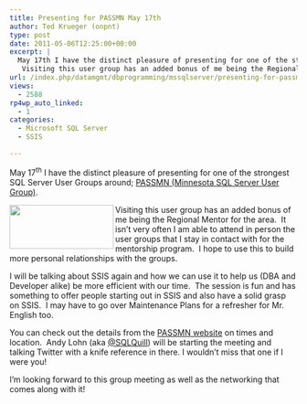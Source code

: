 ```yaml
---
title: Presenting for PASSMN May 17th
author: Ted Krueger (onpnt)
type: post
date: 2011-05-06T12:25:00+00:00
excerpt: |
  May 17th I have the distinct pleasure of presenting for one of the strongest SQL Server User Groups around; PASSMN (Minnesota SQL Server User Group).  
   Visiting this user group has an added bonus of me being the Regional Mentor for the area.  It isn’t&hellip;
url: /index.php/datamgmt/dbprogramming/mssqlserver/presenting-for-passmn-1/
views:
  - 2588
rp4wp_auto_linked:
  - 1
categories:
  - Microsoft SQL Server
  - SSIS

---
```

May 17<sup>th</sup> I have the distinct pleasure of presenting for one of the strongest SQL Server User Groups around; [PASSMN (Minnesota SQL Server User Group)][1]. 

<div class="image_block">
  <a href="/wp-content/uploads/blogs/DataMgmt/-54.png?mtime=1304691862"><img alt="" src="/wp-content/uploads/blogs/DataMgmt/-54.png?mtime=1304691862" width="182" height="77" align="left" /></a>
</div>

Visiting this user group has an added bonus of me being the Regional Mentor for the area.  It isn’t very often I am able to attend in person the user groups that I stay in contact with for the mentorship program.  I hope to use this to build more personal relationships with the groups.    

I will be talking about SSIS again and how we can use it to help us (DBA and Developer alike) be more efficient with our time.  The session is fun and has something to offer people starting out in SSIS and also have a solid grasp on SSIS.  I may have to go over Maintenance Plans for a refresher for Mr. English too. 

You can check out the details from the [PASSMN website][1] on times and location.  Andy Lohn (aka [@SQLQuill][2]) will be starting the meeting and talking Twitter with a knife reference in there. I wouldn’t miss that one if I were you!

I’m looking forward to this group meeting as well as the networking that comes along with it!

 [1]: http://minnesota.sqlpass.org/
 [2]: http://twitter.com/sqlquill